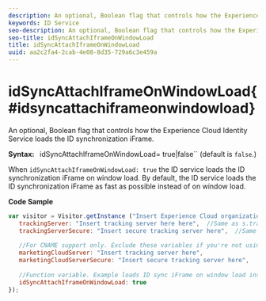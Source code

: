```yaml
---
description: An optional, Boolean flag that controls how the Experience Cloud Identity Service loads the ID synchronization iFrame.
keywords: ID Service
seo-description: An optional, Boolean flag that controls how the Experience Cloud Identity Service loads the ID synchronization iFrame.
seo-title: idSyncAttachIframeOnWindowLoad
title: idSyncAttachIframeOnWindowLoad
uuid: aa2c2fa4-2cab-4e08-8d35-729a6c3e459a
---
```


# idSyncAttachIframeOnWindowLoad{#idsyncattachiframeonwindowload}

An optional, Boolean flag that controls how the Experience Cloud Identity Service loads the ID synchronization iFrame.

 **Syntax:** ` `idSyncAttachIframeOnWindowLoad= true|false`` (default is `false`.)

When `idSyncAttachIframeOnWindowLoad: true` the ID service loads the ID synchronization iFrame on window load. By default, the ID service loads the ID synchronization iFrame as fast as possible instead of on window load.

**Code Sample**

```js
var visitor = Visitor.getInstance ("Insert Experience Cloud organization ID here",{ 
   trackingServer: "Insert tracking server here here",  //Same as s.trackingServer 
   trackingServerSecure: "Insert secure tracking server here",  //Same as s.trackingServerSecure 
 
   //For CNAME support only. Exclude these variables if you're not using CNAME 
   marketingCloudServer: "Insert tracking server here", 
   marketingCloudServerSecure: "Insert secure tracking server here", 
 
   //Function variable. Example loads ID sync iFrame on window load instad of ASAP. 
   idSyncAttachIframeOnWindowLoad: true 
});
```

